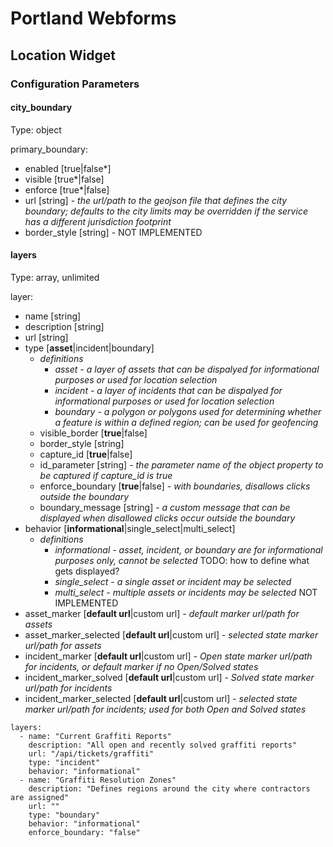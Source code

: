 # Portland Webforms

## Location Widget ##

### Configuration Parameters ###

#### city_boundary ####
Type: object

primary_boundary:
- enabled [true|false*]
- visible [true*|false]
- enforce [true*|false]
- url [string] - *the url/path to the geojson file that defines the city boundary; defaults to the city limits may be overridden if the service has a different jurisdiction footprint*
- border_style [string] - NOT IMPLEMENTED

#### layers ####
Type: array, unlimited

layer:
- name \[string\]
- description \[string\]
- url \[string\]
- type \[**asset**|incident|boundary\]
  - *definitions*
    - *asset - a layer of assets that can be dispalyed for informational purposes or used for location selection*
    - *incident - a layer of incidents that can be dispalyed for informational purposes or used for location selection*
    - *boundary - a polygon or polygons used for determining whether a feature is within a defined region; can be used for geofencing*
  - visible_border \[**true**|false\]
  - border_style \[string\]
  - capture_id \[**true**|false\]
  - id_parameter \[string\] - *the parameter name of the object property to be captured if capture_id is true*
  - enforce_boundary \[**true**|false\] - *with boundaries, disallows clicks outside the boundary*
  - boundary_message \[string\] - *a custom message that can be displayed when disallowed clicks occur outside the boundary*
- behavior \[**informational**|single_select|multi_select\]
  - *definitions*
    - *informational - asset, incident, or boundary are for informational purposes only, cannot be selected* TODO: how to define what gets displayed?
    - *single_select - a single asset or incident may be selected*
    - *multi_select - multiple assets or incidents may be selected* NOT IMPLEMENTED
- asset_marker \[**default url**|custom url\] - *default marker url/path for assets*
- asset_marker_selected \[**default url**|custom url\] - *selected state marker url/path for assets*
- incident_marker \[**default url**|custom url\] - *Open state marker url/path for incidents, or default marker if no Open/Solved states*
- incident_marker_solved \[**default url**|custom url\] - *Solved state marker url/path for incidents*
- incident_marker_selected \[**default url**|custom url\] - *selected state marker url/path for incidents; used for both Open and Solved states*

```
layers:
  - name: "Current Graffiti Reports"
    description: "All open and recently solved graffiti reports"
    url: "/api/tickets/graffiti"
    type: "incident"
    behavior: "informational"
  - name: "Graffiti Resolution Zones"
    description: "Defines regions around the city where contractors are assigned"
    url: ""
    type: "boundary"
    behavior: "informational"
    enforce_boundary: "false"
    
```